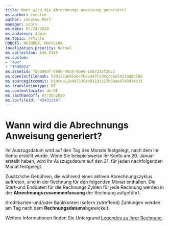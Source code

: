 ```yaml
---
title: Wann wird die Abrechnungs Anweisung generiert?
ms.author: cmcatee
author: cmcatee-MSFT
manager: scotv
ms.date: 07/24/2020
ms.audience: Admin
ms.topic: article
ROBOTS: NOINDEX, NOFOLLOW
localization_priority: Normal
ms.collection: Adm_O365
ms.custom:
- "494"
- "1500024"
ms.assetid: fdbd403f-49d0-4934-9bed-1c67335f2522
ms.openlocfilehash: 59d122ab05a6c7bee347fad4c3b5e541380dd58d
ms.sourcegitcommit: b10cea11b4975354b91193327b58aa4740d34833
ms.translationtype: MT
ms.contentlocale: de-DE
ms.lasthandoff: 07/28/2020
ms.locfileid: "45431216"
---
```

# <a name="when-is-the-billing-statement-generated"></a>Wann wird die Abrechnungs Anweisung generiert?

Ihr Auszugsdatum wird auf den Tag des Monats festgelegt, nach dem Ihr Konto erstellt wurde. Wenn Sie beispielsweise Ihr Konto am 20. Januar erstellt haben, wird Ihr Auszugsdatum auf den 21. für jeden nachfolgenden Monat festgelegt.

Zusätzliche Gebühren, die während eines aktiven Abrechnungszyklus auftreten, sind in der Rechnung für den folgenden Monat enthalten. Die Start-und Enddaten für die Rechnungs Zyklen für jede Rechnung werden in der **Abrechnungszusammenfassung** der Rechnung aufgeführt.

Kreditkarten-und/oder Bankkonten (sofern zutreffend) Zahlungen werden am Tag nach dem **Rechnungsdatum**abgewickelt.
  
Weitere Informationen finden Sie Untergrund [Legendes zu Ihrer Rechnung](https://docs.microsoft.com/microsoft-365/commerce/billing-and-payments/understand-your-invoice2).